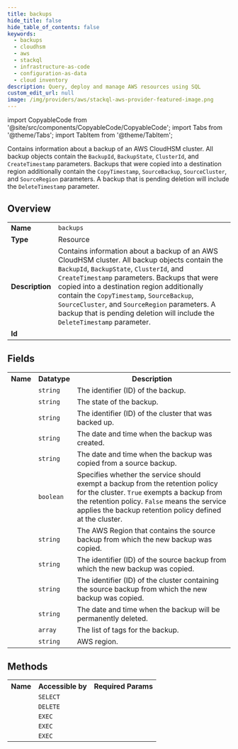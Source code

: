```yaml
---
title: backups
hide_title: false
hide_table_of_contents: false
keywords:
  - backups
  - cloudhsm
  - aws
  - stackql
  - infrastructure-as-code
  - configuration-as-data
  - cloud inventory
description: Query, deploy and manage AWS resources using SQL
custom_edit_url: null
image: /img/providers/aws/stackql-aws-provider-featured-image.png
---
```


import CopyableCode from '@site/src/components/CopyableCode/CopyableCode';
import Tabs from '@theme/Tabs';
import TabItem from '@theme/TabItem';

Contains information about a backup of an AWS CloudHSM cluster. All backup objects contain the <code>BackupId</code>, <code>BackupState</code>, <code>ClusterId</code>, and <code>CreateTimestamp</code> parameters. Backups that were copied into a destination region additionally contain the <code>CopyTimestamp</code>, <code>SourceBackup</code>, <code>SourceCluster</code>, and <code>SourceRegion</code> parameters. A backup that is pending deletion will include the <code>DeleteTimestamp</code> parameter.

## Overview
<table><tbody>
<tr><td><b>Name</b></td><td><code>backups</code></td></tr>
<tr><td><b>Type</b></td><td>Resource</td></tr>
<tr><td><b>Description</b></td><td>Contains information about a backup of an AWS CloudHSM cluster. All backup objects contain the <code>BackupId</code>, <code>BackupState</code>, <code>ClusterId</code>, and <code>CreateTimestamp</code> parameters. Backups that were copied into a destination region additionally contain the <code>CopyTimestamp</code>, <code>SourceBackup</code>, <code>SourceCluster</code>, and <code>SourceRegion</code> parameters. A backup that is pending deletion will include the <code>DeleteTimestamp</code> parameter.</td></tr>
<tr><td><b>Id</b></td><td><CopyableCode code="aws.cloudhsm.backups" /></td></tr>
</tbody></table>

## Fields
<table><tbody><tr><th>Name</th><th>Datatype</th><th>Description</th></tr><tr><td><CopyableCode code="backup_id" /></td><td><code>string</code></td><td>The identifier (ID) of the backup.</td></tr>
<tr><td><CopyableCode code="backup_state" /></td><td><code>string</code></td><td>The state of the backup.</td></tr>
<tr><td><CopyableCode code="cluster_id" /></td><td><code>string</code></td><td>The identifier (ID) of the cluster that was backed up.</td></tr>
<tr><td><CopyableCode code="create_timestamp" /></td><td><code>string</code></td><td>The date and time when the backup was created.</td></tr>
<tr><td><CopyableCode code="copy_timestamp" /></td><td><code>string</code></td><td>The date and time when the backup was copied from a source backup.</td></tr>
<tr><td><CopyableCode code="never_expires" /></td><td><code>boolean</code></td><td>Specifies whether the service should exempt a backup from the retention policy for the cluster. <code>True</code> exempts a backup from the retention policy. <code>False</code> means the service applies the backup retention policy defined at the cluster.</td></tr>
<tr><td><CopyableCode code="source_region" /></td><td><code>string</code></td><td>The AWS Region that contains the source backup from which the new backup was copied.</td></tr>
<tr><td><CopyableCode code="source_backup" /></td><td><code>string</code></td><td>The identifier (ID) of the source backup from which the new backup was copied.</td></tr>
<tr><td><CopyableCode code="source_cluster" /></td><td><code>string</code></td><td>The identifier (ID) of the cluster containing the source backup from which the new backup was copied.</td></tr>
<tr><td><CopyableCode code="delete_timestamp" /></td><td><code>string</code></td><td>The date and time when the backup will be permanently deleted.</td></tr>
<tr><td><CopyableCode code="tag_list" /></td><td><code>array</code></td><td>The list of tags for the backup.</td></tr>
<tr><td><CopyableCode code="region" /></td><td><code>string</code></td><td>AWS region.</td></tr>
</tbody></table>

## Methods

<table><tbody>
  <tr>
    <th>Name</th>
    <th>Accessible by</th>
    <th>Required Params</th>
  </tr>
  <tr>
    <td><CopyableCode code="describe_backups" /></td>
    <td><code>SELECT</code></td>
    <td><CopyableCode code="region" /></td>
  </tr>
  <tr>
    <td><CopyableCode code="delete_backup" /></td>
    <td><code>DELETE</code></td>
    <td><CopyableCode code="X-Amz-Target, data__BackupId, region" /></td>
  </tr>
  <tr>
    <td><CopyableCode code="copy_backup_to_region" /></td>
    <td><code>EXEC</code></td>
    <td><CopyableCode code="X-Amz-Target, data__BackupId, data__DestinationRegion, region" /></td>
  </tr>
  <tr>
    <td><CopyableCode code="modify_backup_attributes" /></td>
    <td><code>EXEC</code></td>
    <td><CopyableCode code="X-Amz-Target, data__BackupId, data__NeverExpires, region" /></td>
  </tr>
  <tr>
    <td><CopyableCode code="restore_backup" /></td>
    <td><code>EXEC</code></td>
    <td><CopyableCode code="X-Amz-Target, data__BackupId, region" /></td>
  </tr>
</tbody></table>







